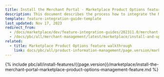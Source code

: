```yaml
---
title: Install the Merchant Portal - Marketplace Product Options feature
description: This document describes the process how to integrate the Merchant Portal — Marketplace Product Options Management into a Spryker project.
template: feature-integration-guide-template
last_updated: Nov 17, 2023
redirect_from:
  - /docs/marketplace/dev/feature-integration-guides/202311.0/merchant-portal-marketplace-product-options-management-feature-integration.html
  - /docs/pbc/all/merchant-management/latest/marketplace/install-and-upgrade/install-features/install-the-merchant-portal-marketplace-product-options-feature.html
related:
  - title: Marketplace Product Options feature walkthrough
    link: docs/pbc/all/product-information-management/page.version/marketplace/marketplace-product-options-feature-overview.html
---
```


{% include pbc/all/install-features/{{page.version}}/marketplace/install-the-merchant-portal-marketplace-product-options-management-feature.md %} <!-- To edit, see /_includes/pbc/all/install-features/202311.0/marketplace/install-the-merchant-portal-marketplace-product-options-management-feature.md -->
